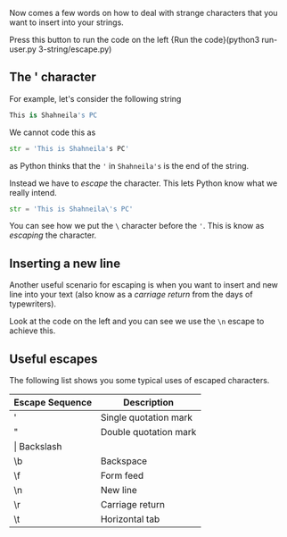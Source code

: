 Now comes a few words on how to deal with strange characters that you want to insert into your strings.

Press this button to run the code on the left {Run the code}(python3 run-user.py 3-string/escape.py)

## The ' character
For example, let's consider the following string

```python
This is Shahneila's PC
```

We cannot code this as 

```python
str = 'This is Shahneila's PC'
```

as Python thinks that the `'` in `Shahneila's` is the end of the string.

Instead we have to *escape* the character. This lets Python know what we really intend.

```python
str = 'This is Shahneila\'s PC'
```

You can see how we put the `\` character before the `'`. This is know as *escaping* the character.

## Inserting a new line
Another useful scenario for escaping is when you want to insert and new line into your text (also know as a *carriage return* from the days of typewriters).

Look at the code on the left and you can see we use the `\n` escape to achieve this.

## Useful escapes
The following list shows you some typical uses of escaped characters. 

| Escape Sequence | Description |
|-|-|
|\'|	Single quotation mark|
|\"|	Double quotation mark|
|\\|	Backslash|
|\b|	Backspace|
|\f|	Form feed|
|\n|	New line|
|\r|	Carriage return|
|\t|	Horizontal tab|
